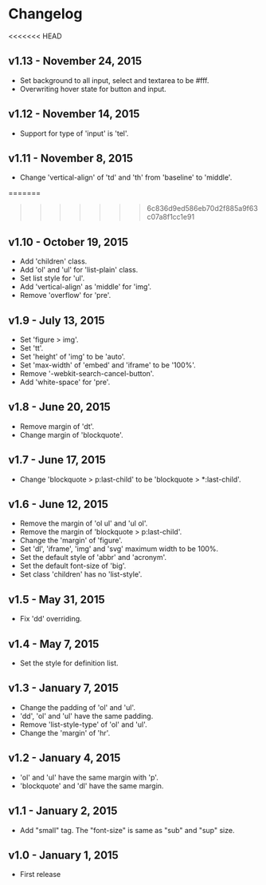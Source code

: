 Changelog
=========

<<<<<<< HEAD
## v1.13 - November 24, 2015

* Set background to all input, select and textarea to be #fff.
* Overwriting hover state for button and input.

## v1.12 - November 14, 2015

* Support for type of 'input' is 'tel'.

## v1.11 - November 8, 2015

* Change 'vertical-align' of 'td' and 'th' from 'baseline' to 'middle'.

=======
>>>>>>> 6c836d9ed586eb70d2f885a9f63c07a8f1cc1e91
## v1.10 - October 19, 2015

* Add 'children' class.
* Add 'ol' and 'ul' for 'list-plain' class.
* Set list style for 'ul'.
* Add 'vertical-align' as 'middle' for 'img'.
* Remove 'overflow' for 'pre'.

## v1.9 - July 13, 2015

* Set 'figure > img'.
* Set 'tt'.
* Set 'height' of 'img' to be 'auto'.
* Set 'max-width' of 'embed' and 'iframe' to be '100%'.
* Remove '-webkit-search-cancel-button'.
* Add 'white-space' for 'pre'.

## v1.8 - June 20, 2015

* Remove margin of 'dt'.
* Change margin of 'blockquote'.

## v1.7 - June 17, 2015

* Change 'blockquote > p:last-child' to be 'blockquote > *:last-child'.

## v1.6 - June 12, 2015

* Remove the margin of 'ol ul' and 'ul ol'.
* Remove the margin of 'blockquote > p:last-child'.
* Change the 'margin' of 'figure'.
* Set 'dl', 'iframe', 'img' and 'svg' maximum width to be 100%.
* Set the default style of 'abbr' and 'acronym'.
* Set the default font-size of 'big'.
* Set class 'children' has no 'list-style'.

## v1.5 - May 31, 2015

* Fix 'dd' overriding.

## v1.4 - May 7, 2015

* Set the style for definition list.

## v1.3 - January 7, 2015

* Change the padding of 'ol' and 'ul'.
* 'dd', 'ol' and 'ul' have the same padding.
* Remove 'list-style-type' of 'ol' and 'ul'.
* Change the 'margin' of 'hr'.

## v1.2 - January 4, 2015

* 'ol' and 'ul' have the same margin with 'p'.
* 'blockquote' and 'dl' have the same margin.

## v1.1 - January 2, 2015

* Add "small" tag. The "font-size" is same as "sub" and "sup" size.

## v1.0 - January 1, 2015

* First release
